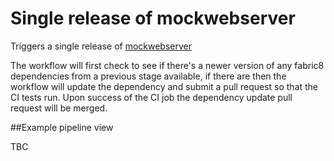 # Single release of mockwebserver

Triggers a single release of [mockwebserver](https://github.com/fabric8io/mockwebserver)

The workflow will first check to see if there's a newer version of any fabric8 dependencies from a previous stage available, if there are then the workflow will update the dependency and submit a pull request so that the CI tests run.  Upon success of the CI job the dependency update pull request will be merged.

##Example pipeline view

TBC
